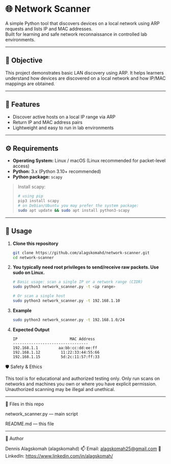 # 🌐 Network Scanner

A simple Python tool that discovers devices on a local network using ARP requests and lists IP and MAC addresses.  
Built for learning and safe network reconnaissance in controlled lab environments.

---

## 🎯 Objective
This project demonstrates basic LAN discovery using ARP. It helps learners understand how devices are discovered on a local network and how IP/MAC mappings are obtained.

---

## 🧩 Features
- Discover active hosts on a local IP range via ARP
- Return IP and MAC address pairs
- Lightweight and easy to run in lab environments

---

## ⚙️ Requirements
- **Operating System:** Linux / macOS (Linux recommended for packet-level access)  
- **Python:** 3.x (Python 3.10+ recommended)  
- **Python package:** `scapy`

> Install scapy:
> ```bash
> # using pip
> pip3 install scapy
> # on Debian/Ubuntu you may prefer the system package:
> sudo apt update && sudo apt install python3-scapy
> ```

---

## 🚀 Usage

1. **Clone this repository**
   ```bash
   git clone https://github.com/alagskomahd/network-scanner.git
   cd network-scanner
   
2. **You typically need root privileges to send/receive raw packets. Use sudo on Linux.**
   ```bash
   # Basic usage: scan a single IP or a network range (CIDR)
   sudo python3 network_scanner.py -t <ip range>

   # Or scan a single host
   sudo python3 network_scanner.py -t 192.168.1.10

3. **Example**
   ```bash
   sudo python3 network_scanner.py -t 192.168.1.0/24
   
3. **Expected Output**
   ```pgsql
   IP				        MAC Address
   ---------------------------------
   192.168.1.1         aa:bb:cc:dd:ee:ff
   192.168.1.12         11:22:33:44:55:66
   192.168.1.15         5d:2c:11:57:ff:33

🛡️ Safety & Ethics

This tool is for educational and authorized testing only. Only run scans on networks and machines you own or where you have explicit permission. Unauthorized scanning may be illegal and unethical.

---

🧾 Files in this repo

network_scanner.py — main script

README.md — this file

---

👤 Author

Dennis Alagskomah (alagskomahd)
📫 Email: alagskomah25@gmail.com
🔗 LinkedIn: https://www.linkedin.com/in/alagskomah/

